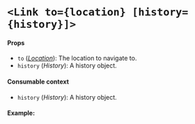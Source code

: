 # `<Link to={location} [history={history}]>`



#### Props

* `to` (*[Location](Location.md)*): The location to navigate to.
* `history` (*History*): A history object.

#### Consumable context

* `history` (*History*): A history object.

#### Example:
